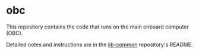 # obc

This repository contains the code that runs on the main onboard computer (OBC).

Detailed notes and instructions are in the [lib-common](https://github.com/HeronMkII/lib-common) repository's README.

